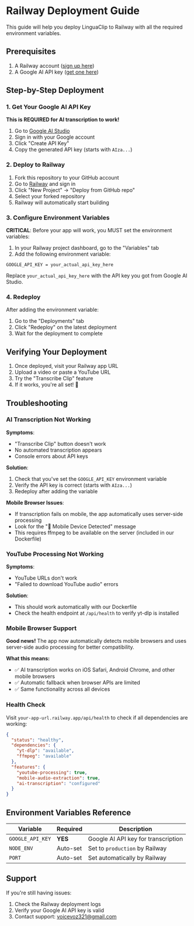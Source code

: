 # Railway Deployment Guide

This guide will help you deploy LinguaClip to Railway with all the required environment variables.

## Prerequisites

1. A Railway account ([sign up here](https://railway.app))
2. A Google AI API key ([get one here](https://aistudio.google.com/app/apikey))

## Step-by-Step Deployment

### 1. Get Your Google AI API Key

**This is REQUIRED for AI transcription to work!**

1. Go to [Google AI Studio](https://aistudio.google.com/app/apikey)
2. Sign in with your Google account
3. Click "Create API Key"
4. Copy the generated API key (starts with `AIza...`)

### 2. Deploy to Railway

1. Fork this repository to your GitHub account
2. Go to [Railway](https://railway.app) and sign in
3. Click "New Project" → "Deploy from GitHub repo"
4. Select your forked repository
5. Railway will automatically start building

### 3. Configure Environment Variables

**CRITICAL**: Before your app will work, you MUST set the environment variables:

1. In your Railway project dashboard, go to the "Variables" tab
2. Add the following environment variable:

```
GOOGLE_API_KEY = your_actual_api_key_here
```

Replace `your_actual_api_key_here` with the API key you got from Google AI Studio.

### 4. Redeploy

After adding the environment variable:
1. Go to the "Deployments" tab
2. Click "Redeploy" on the latest deployment
3. Wait for the deployment to complete

## Verifying Your Deployment

1. Once deployed, visit your Railway app URL
2. Upload a video or paste a YouTube URL
3. Try the "Transcribe Clip" feature
4. If it works, you're all set! 🎉

## Troubleshooting

### AI Transcription Not Working

**Symptoms**:
- "Transcribe Clip" button doesn't work
- No automated transcription appears
- Console errors about API keys

**Solution**:
1. Check that you've set the `GOOGLE_API_KEY` environment variable
2. Verify the API key is correct (starts with `AIza...`)
3. Redeploy after adding the variable

**Mobile Browser Issues**:
- If transcription fails on mobile, the app automatically uses server-side processing
- Look for the "📱 Mobile Device Detected" message
- This requires ffmpeg to be available on the server (included in our Dockerfile)

### YouTube Processing Not Working

**Symptoms**:
- YouTube URLs don't work
- "Failed to download YouTube audio" errors

**Solution**:
- This should work automatically with our Dockerfile
- Check the health endpoint at `/api/health` to verify yt-dlp is installed

### Mobile Browser Support

**Good news!** The app now automatically detects mobile browsers and uses server-side audio processing for better compatibility.

**What this means:**
- ✅ AI transcription works on iOS Safari, Android Chrome, and other mobile browsers
- ✅ Automatic fallback when browser APIs are limited
- ✅ Same functionality across all devices

### Health Check

Visit `your-app-url.railway.app/api/health` to check if all dependencies are working:

```json
{
  "status": "healthy",
  "dependencies": {
    "yt-dlp": "available",
    "ffmpeg": "available"
  },
  "features": {
    "youtube-processing": true,
    "mobile-audio-extraction": true,
    "ai-transcription": "configured"
  }
}
```

## Environment Variables Reference

| Variable | Required | Description |
|----------|----------|-------------|
| `GOOGLE_API_KEY` | **YES** | Google AI API key for transcription |
| `NODE_ENV` | Auto-set | Set to `production` by Railway |
| `PORT` | Auto-set | Set automatically by Railway |

## Support

If you're still having issues:
1. Check the Railway deployment logs
2. Verify your Google AI API key is valid
3. Contact support: voicevoz321@gmail.com
